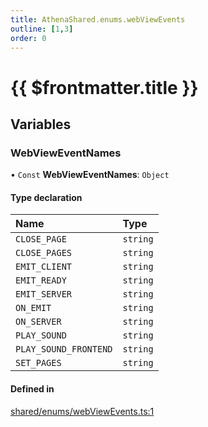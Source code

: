 ```yaml
---
title: AthenaShared.enums.webViewEvents
outline: [1,3]
order: 0
---
```


# {{ $frontmatter.title }}


## Variables

### WebViewEventNames

• `Const` **WebViewEventNames**: `Object`

#### Type declaration

| Name | Type |
| :------ | :------ |
| `CLOSE_PAGE` | `string` |
| `CLOSE_PAGES` | `string` |
| `EMIT_CLIENT` | `string` |
| `EMIT_READY` | `string` |
| `EMIT_SERVER` | `string` |
| `ON_EMIT` | `string` |
| `ON_SERVER` | `string` |
| `PLAY_SOUND` | `string` |
| `PLAY_SOUND_FRONTEND` | `string` |
| `SET_PAGES` | `string` |

#### Defined in

[shared/enums/webViewEvents.ts:1](https://github.com/Stuyk/altv-athena/blob/92069ee/src/core/shared/enums/webViewEvents.ts#L1)

